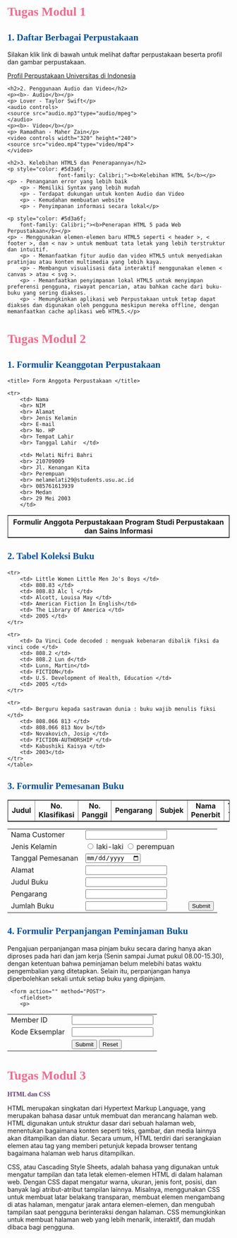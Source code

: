 <!DOCTYPE html>
<html lang="en">
<head>
    <meta charset="UTF-8">
    <meta name="viewport" content="width=device-width, initial-scale=1.0">
    <title>GITHUB</title>
    <style type-"text/css">
        h2{color: #02509f;
            font-family: Segoe Script;
        }
    </style>
    <link rel="stylesheet" href="external background.css">

</head>
<body>
    <h1 style="color: #f46a8d;
                    font-family: Segoe Script;">Tugas Modul 1</h1>
    <h2>1. Daftar Berbagai Perpustakaan</h2>
    <p>Silakan klik link di bawah untuk melihat daftar perpustakaan beserta profil dan gambar perpustakaan.</p>
    <a href="PROFIL.html">Profil Perpustakaan Universitas di Indonesia</a>

    <h2>2. Penggunaan Audio dan Video</h2>
    <p><b>- Audio</b></p>
    <p> Lover - Taylor Swift</p>
    <audio controls>
    <source src="audio.mp3"type="audio/mpeg">
    </audio>
    <p><b>- Video</b></p>
    <p> Ramadhan - Maher Zain</p>
    <video controls width="320" height="240">
    <source src="video.mp4"type="video/mp4">
    </video>

    <h2>3. Kelebihan HTML5 dan Penerapannya</h2>
    <p style="color: #5d3a6f;
                    font-family: Calibri;"><b>Kelebihan HTML 5</b></p>
    <p> - Penanganan error yang lebih baik
        <p> - Memiliki Syntax yang lebih mudah
        <p> - Terdapat dukungan untuk konten Audio dan Video
        <p> - Kemudahan membuatan website
        <p> - Penyimpanan informasi secara lokal</p>
    
    <p style="color: #5d3a6f;
        font-family: Calibri;"><b>Penerapan HTML 5 pada Web Perpustakaan</b></p>
    <p> - Menggunakan elemen-elemen baru HTML5 seperti < header >, < footer >, dan < nav > untuk membuat tata letak yang lebih terstruktur dan intuitif.
        <p> - Memanfaatkan fitur audio dan video HTML5 untuk menyediakan pratinjau atau konten multimedia yang lebih kaya.
        <p> - Membangun visualisasi data interaktif menggunakan elemen < canvas > atau < svg >.
        <p> - Memanfaatkan penyimpanan lokal HTML5 untuk menyimpan preferensi pengguna, riwayat pencarian, atau bahkan cache dari buku-buku yang sering diakses.
        <p> - Memungkinkan aplikasi web Perpustakaan untuk tetap dapat diakses dan digunakan oleh pengguna meskipun mereka offline, dengan memanfaatkan cache aplikasi web HTML5.</p>
    

<h1 style="color: #f46a8d;
                    font-family: Segoe Script;">Tugas Modul 2</h1>
        <h2>1. Formulir Keanggotan Perpustakaan</h2>
<table border="1" >

	<title> Form Anggota Perpustakaan </title>

<th colspan="2"> Formulir Anggota Perpustakaan Program Studi Perpustakaan dan Sains Informasi </th>

	<tr>
		<td> Nama			
		<br> NIM 			
		<br> Alamat			
		<br> Jenis Kelamin 	
		<br> E-mail 			
		<br> No. HP			
		<br> Tempat Lahir 	
		<br> Tanggal Lahir 	</td>
		
		<td> Melati Nifri Bahri
		<br> 210709009
		<br> Jl. Kenangan Kita
		<br> Perempuan
		<br> melamelati29@students.usu.ac.id
		<br> 085761613939
		<br> Medan
		<br> 29 Mei 2003
		</td>
		
</tr>
		
</table>

<h2>2. Tabel Koleksi Buku</h2>
<table border="1">
    <tr>
        <td style="text-align:center"> <b> Judul </b> </td>
        <td style="text-align:center"> <b> No. Klasifikasi </b> </td>
        <td style="text-align:center"> <b> No. Panggil </b> </td>
        <td style="text-align:center"> <b> Pengarang </b> </td>
        <td style="text-align:center"> <b> Subjek </b> </td>
        <td style="text-align:center"> <b> Nama Penerbit </b> </td>
        <td style="text-align:center"> <b> Tahun Terbit </b> </td> 
    </tr>

    <tr>
        <td> Little Women Little Men Jo's Boys </td>
        <td> 808.83 </td>
        <td> 808.83 Alc l </td>
        <td> Alcott, Louisa May </td>
        <td> American Fiction In English</td>
        <td> The Library Of America </td>
        <td> 2005 </td>
    </tr>
    
    <tr>
        <td> Da Vinci Code decoded : menguak kebenaran dibalik fiksi da vinci code </td>
        <td> 808.2 </td>
        <td> 808.2 Lun d</td>
        <td> Lunn, Martin</td>
        <td> FICTION</td>
        <td> U.S. Development of Health, Education </td>
        <td> 2005 </td>
	</tr>

    <tr>
		<td> Berguru kepada sastrawan dunia : buku wajib menulis fiksi </td>
        <td> 808.066 813 </td>
        <td> 808.066 813 Nov b</td>
        <td> Novakovich, Josip </td>
        <td> FICTION-AUTHORSHIP </td>
        <td> Kabushiki Kaisya </td>
        <td> 2003</td>
    </tr>
    </table>

<h2>3. Formulir Pemesanan Buku</h2>
<table>
    <tr>
       <td>Nama Customer</td>
        <td><input type ="text"></td>
    </tr>
      <tr>
        <td>Jenis Kelamin</td>
        <td><input type="radio" name="jk"> laki-laki
            <input type="radio" name="jk"> perempuan 
        </td>
    </tr>
    <tr>
           <td>Tanggal Pemesanan</td>
           <td><input type="date" name="tanggal"/></td>
  </tr>
  <tr>
        <td> <label>Alamat</legend>
          <td> <input type="text" name="name"/></td>
      </tr>
      <tr>
          <td><label>Judul Buku</label> </td>
          <td><input type="text" name="name"/></td>
      </tr>
    <tr>
      <td>	<label>Pengarang</label></td>
      <td> <input type="text" name="name"/></td>
  </tr>
  <tr>
          <td><label>Jumlah Buku</label></td>
          <td><input type="text" name="name"/></td>
      <td></td>
      <td>
            <input type="submit" value="Submit">
       </td>
   </tr>
  </table>
   </p>
  </fieldset>
  </form>

  <title>FORMULIR PERPANJANGAN BUKU</title>
</head>
</body>
<h2>4. Formulir Perpanjangan Peminjaman Buku</h2>
	<p> Pengajuan perpanjangan masa pinjam buku secara daring hanya akan diproses pada hari dan jam kerja (Senin sampai Jumat pukul 08.00-15.30), dengan ketentuan bahwa peminjaman belum melebihi batas waktu pengembalian yang ditetapkan. Selain itu, perpanjangan hanya diperbolehkan sekali untuk setiap buku yang dipinjam. </p>
	
	 <form action="" method="POST">
        <fieldset>
        <p>
   <table>
      <tr>
         <td>Member ID</td>
         <td><input type ="text"></td>
      </tr>
        <tr>
            <td> Kode Eksemplar</td>
            <td><input type = "text"></td>
            </tr> 
            <tr>
              <td></td>
           <td><input type="submit" value="Submit">
               <input type="reset" value="Reset">
            </td>
        </tr>
      </table>
        </p>
 </fieldset>
</body>

<h1 style="color: #f46a8d;
                    font-family: Segoe Script;">Tugas Modul 3</h1>

<p style="color: #5d3a6f;
                    font-family: Times New Roman;"><b>HTML dan CSS</b></p>

<p>HTML merupakan singkatan dari Hypertext Markup Language, yang merupakan bahasa dasar untuk membuat dan merancang halaman web. HTML digunakan untuk struktur dasar dari sebuah halaman web, menentukan bagaimana konten seperti teks, gambar, dan media lainnya akan ditampilkan dan diatur. Secara umum, HTML terdiri dari serangkaian elemen atau tag yang memberi petunjuk kepada browser tentang bagaimana halaman web harus ditampilkan.
<p>CSS, atau Cascading Style Sheets, adalah bahasa yang digunakan untuk mengatur tampilan dan tata letak elemen-elemen HTML di dalam halaman web. Dengan CSS dapat mengatur warna, ukuran, jenis font, posisi, dan banyak lagi atribut-atribut tampilan lainnya. Misalnya, menggunakan CSS untuk membuat latar belakang transparan, membuat elemen mengambang di atas halaman, mengatur jarak antara elemen-elemen, dan mengubah tampilan saat pengguna berinteraksi dengan halaman. CSS memungkinkan untuk membuat halaman web yang lebih menarik, interaktif, dan mudah dibaca bagi pengguna.</p>

</body>
</html>
